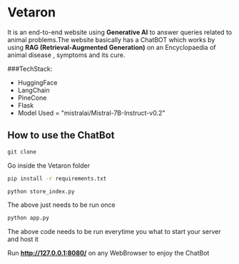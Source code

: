 # Vetaron
It is an end-to-end website using **Generative AI** to answer queries related to animal problems.The website basically has a ChatBOT which works by using **RAG (Retrieval-Augmented Generation)** on an Encyclopaedia of animal disease , symptoms and its cure.

###TechStack:
* HuggingFace
* LangChain
* PineCone
* Flask
* Model Used = "mistralai/Mistral-7B-Instruct-v0.2"

## How to use the ChatBot
```cmd
git clone 
```
Go inside the Vetaron folder

```cmd
pip install -r requirements.txt
```

```cmd
python store_index.py
```
The above just needs to be run once


```cmd
python app.py
```
The above code needs to be run everytime you what to start your server and host it

Run **http://127.0.0.1:8080/** on any WebBrowser to enjoy the ChatBot
